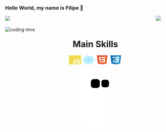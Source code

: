 ### Hello World, my name is Filipe 👋

<div>
    <img  height="180em" src="(https://github-readme-stats.vercel.app/api?username=FilipeBPDev&show_icons=true&theme=dracula)"/>
    <img align="right" height="180em" src="https://github-readme-stats.vercel.app/api/top-langs/?username=FilipeBPDev&layout=compact&langs_count=16&theme=great-gatsby"/>
</div>

<div  align="center"> 
  <div style="display: inline_block"><br>
    <img align="left" height="250" alt="coding-time" src="code.gif">
    <h1 align="center">Main Skills</h1>
    <img align="center" height="30" width="40" alt="js-icon"  src="https://raw.githubusercontent.com/devicons/devicon/master/icons/javascript/javascript-plain.svg">
    <img align="center" height="30" width="40" alt="react-icon" src="https://raw.githubusercontent.com/devicons/devicon/master/icons/react/react-original.svg">
    <img align="center" height="30" width="40" alt="html-icon" src="https://raw.githubusercontent.com/devicons/devicon/master/icons/html5/html5-original.svg">
    <img align="center" height="30" width="40" alt="css-icon" src="https://raw.githubusercontent.com/devicons/devicon/master/icons/css3/css3-original.svg">    
</div>



![Snake animation](https://github.com/FilipeBPDev/FilipeBPDev/blob/output/github-contribution-grid-snake.svg)
